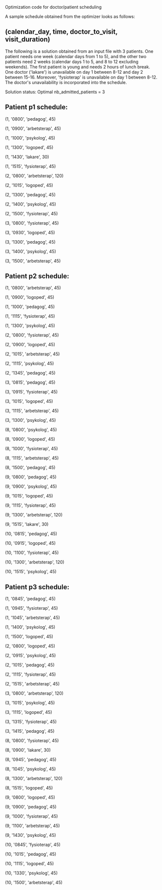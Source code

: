 Optimization code for doctor/patient scheduling

A sample schedule obtained from the optimizer looks as follows:

(calendar_day, time, doctor_to_visit, visit_duration)
---------------------------------------------------------------
The following is a solution obtained from an input file with 3 patients. One
patient needs one week (calendar days from 1 to 5), and the other two patients
need 2 weeks (calendar days 1 to 5, and 8 to 12 excluding weekends). The first
patient is young and needs 2 hours of lunch break. One doctor ('lakare') is
unavailable on day 1 between 8-12 and day 2 between 15-16. Moreover, 'fysioterap'
is unavailable on day 1 between 8-12. The doctor's unavailability is
incorporated into the schedule.

Solution status: Optimal
nb_admitted_patients = 3

Patient  p1 schedule:
---------------------------------
(1, '0800', 'pedagog', 45)

(1, '0900', 'arbetsterap', 45)

(1, '1000', 'psykolog', 45)

(1, '1300', 'logoped', 45)

(1, '1430', 'lakare', 30)

(1, '1515', 'fysioterap', 45)

(2, '0800', 'arbetsterap', 120)

(2, '1015', 'logoped', 45)

(2, '1300', 'pedagog', 45)

(2, '1400', 'psykolog', 45)

(2, '1500', 'fysioterap', 45)

(3, '0800', 'fysioterap', 45)

(3, '0930', 'logoped', 45)

(3, '1300', 'pedagog', 45)

(3, '1400', 'psykolog', 45)

(3, '1500', 'arbetsterap', 45)


Patient  p2 schedule:
---------------------------------
(1, '0800', 'arbetsterap', 45)

(1, '0900', 'logoped', 45)

(1, '1000', 'pedagog', 45)

(1, '1115', 'fysioterap', 45)

(1, '1300', 'psykolog', 45)

(2, '0800', 'fysioterap', 45)

(2, '0900', 'logoped', 45)

(2, '1015', 'arbetsterap', 45)

(2, '1115', 'psykolog', 45)

(2, '1345', 'pedagog', 45)

(3, '0815', 'pedagog', 45)

(3, '0915', 'fysioterap', 45)

(3, '1015', 'logoped', 45)

(3, '1115', 'arbetsterap', 45)

(3, '1300', 'psykolog', 45)

(8, '0800', 'psykolog', 45)

(8, '0900', 'logoped', 45)

(8, '1000', 'fysioterap', 45)

(8, '1115', 'arbetsterap', 45)

(8, '1500', 'pedagog', 45)

(9, '0800', 'pedagog', 45)

(9, '0900', 'psykolog', 45)

(9, '1015', 'logoped', 45)

(9, '1115', 'fysioterap', 45)

(9, '1300', 'arbetsterap', 120)

(9, '1515', 'lakare', 30)

(10, '0815', 'pedagog', 45)

(10, '0915', 'logoped', 45)

(10, '1100', 'fysioterap', 45)

(10, '1300', 'arbetsterap', 120)

(10, '1515', 'psykolog', 45)


Patient  p3 schedule:
---------------------------------
(1, '0845', 'pedagog', 45)

(1, '0945', 'fysioterap', 45)

(1, '1045', 'arbetsterap', 45)

(1, '1400', 'psykolog', 45)

(1, '1500', 'logoped', 45)

(2, '0800', 'logoped', 45)

(2, '0915', 'psykolog', 45)

(2, '1015', 'pedagog', 45)

(2, '1115', 'fysioterap', 45)

(2, '1515', 'arbetsterap', 45)

(3, '0800', 'arbetsterap', 120)

(3, '1015', 'psykolog', 45)

(3, '1115', 'logoped', 45)

(3, '1315', 'fysioterap', 45)

(3, '1415', 'pedagog', 45)

(8, '0800', 'fysioterap', 45)

(8, '0900', 'lakare', 30)

(8, '0945', 'pedagog', 45)

(8, '1045', 'psykolog', 45)

(8, '1300', 'arbetsterap', 120)

(8, '1515', 'logoped', 45)

(9, '0800', 'logoped', 45)

(9, '0900', 'pedagog', 45)

(9, '1000', 'fysioterap', 45)

(9, '1100', 'arbetsterap', 45)

(9, '1430', 'psykolog', 45)

(10, '0845', 'fysioterap', 45)

(10, '1015', 'pedagog', 45)

(10, '1115', 'logoped', 45)

(10, '1330', 'psykolog', 45)

(10, '1500', 'arbetsterap', 45)


